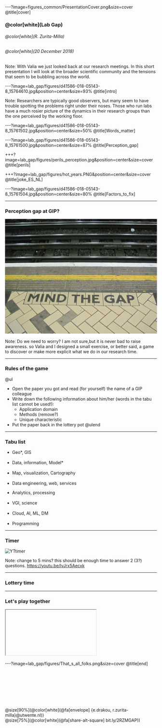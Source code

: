 ---?image=figures_common/PresentationCover.png&size=cover
@title[cover]
### @color[white](Lab Gap)
###### @color[white](R. Zurita-Milla)
###### @color[white](20 December 2018) 

Note: With Valia we just looked back at our research meetings. In this short presentation I will look at the broader scientific community and the tensions that seem to be bubbling across the world.


---?image=lab_gap/figures/d41586-018-05143-8_15764610.jpg&position=center&size=93%
@title[intro]

Note: Researchers are typically good observers, but many seem to have trouble spotting the problems right under their noses. Those who run labs have a much rosier picture of the dynamics in their research groups than the one perceived by the working floor.

---?image=lab_gap/figures/d41586-018-05143-8_15761502.jpg&position=center&size=50% 
@title[Words_matter] 

---?image=lab_gap/figures/d41586-018-05143-8_15761500.jpg&position=center&size=87% 
@title[Perception_gap]

+++?image=lab_gap/figures/perils_perception.jpg&position=center&size=cover 
@title[perils]

+++?image=lab_gap/figures/hot_years.PNG&position=center&size=cover
@title[joke_ES_NL]

---?image=lab_gap/figures/d41586-018-05143-8_15761504.jpg&position=center&size=80% 
@title[Factors_to_fix] 

---
### Perception gap at GIP?
![](lab_gap/figures/Mind_the_gap.jpg) 

Note: Do we need to worry? I am not sure,but it is never bad to raise awareness.
so Valia and I designed a small exercise, or better said, a game to discover or make more explicit what we do in our research time.

---
### Rules of the game
@ul
- Open the paper you got and read (for yourself) the name of a GIP colleague
- Write down the following information about him/her (words in the tabu list cannot be used!): 
	- Application domain 
	- Methods (remove?)
	- Unique characteristic 
- Put the paper back in the lottery pot
@ulend

---
### Tabu list
<div class="left">
    <ul>
        <li>Geo*, GIS </li>
        <br>
        <li>Data, information, Model* </li>
        <br> 
        <li>‎Map, visualization, Cartography </li>
        <br>
        <li>Data engineering, web, services </li>
    </ul>
</div>
<div class="right">
    <ul>
        <li>Analytics, processing </li>
        <br>
        <li>‎VGI, science</li>
        <br>
        <li>Cloud, AI, ML, DM </li>
        <br>
        <li>Programming </li>
    </ul>
</div>

---
### Timer
![YTtimer](https://www.youtube.com/embed/4ASKMcdCc3g)

Note: change to 5 mins? this should be enough time to answer 2 (3?) questions. https://youtu.be/lvJrx5Aecxk

---
### Lottery time


---
### Let's play together

<iframe class="stretch" data-src="https://www.mentimeter.com/s/d91a57193171cdf49454b8c32a1f3f65/3950950daa8a"></iframe>


---?image=lab_gap/figures/That_s_all_folks.png&size=cover
@title[end]
<br><br>
<br><br>
<br><br>
<br><br>
<br>
@size[90%](@color[white](@fa[envelope]  {e.drakou, r.zurita-milla}@utwente.nl))
<br>
@size[75%](@color[white](@fa[share-alt-square]  bit.ly/2RZMGAP))
